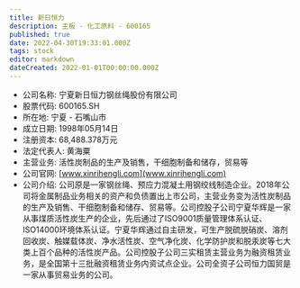 ```yaml
---
title: 新日恒力
description: 主板 - 化工原料 - 600165
published: true
date: 2022-04-30T19:33:01.000Z
tags: stock
editor: markdown
dateCreated: 2022-01-01T00:00:00.000Z
---
```


- 公司名称: 宁夏新日恒力钢丝绳股份有限公司
- 股票代码: 600165.SH
- 所在地: 宁夏 - 石嘴山市
- 成立日期: 1998年05月14日
- 注册资本: 68,488.378万元
- 法定代表人: 黄海粟
- 主营业务: 活性炭制品的生产及销售，干细胞制备和储存，贸易等
- 公司官网: [www.xinrihengli.com](www.xinrihengli.com)
- 公司介绍: 公司原是一家钢丝绳、预应力混凝土用钢绞线制造企业。2018年公司将金属制品业务相关的资产和负债置出上市公司，主营业务变为活性炭制品的生产及销售、干细胞制备和储存、贸易等。公司控股子公司宁夏华辉是一家从事煤质活性炭生产的企业，先后通过了ISO9001质量管理体系认证、ISO14000环境体系认证。宁夏华辉通过自主研发，可生产脱硫脱硝炭、溶剂回收炭、触媒载体炭、净水活性炭、空气净化炭、化学防护炭和脱汞炭等七大类上百个品种的活性炭产品。公司控股子公司三实租赁主营业务为融资租赁业务，是全国第十三批融资租赁业务内资试点企业。公司全资子公司恒力国贸是一家从事贸易业务的公司。


